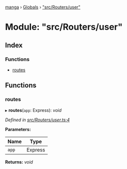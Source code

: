 [manga](../README.md) › [Globals](../globals.md) › ["src/Routers/user"](_src_routers_user_.md)

# Module: "src/Routers/user"

## Index

### Functions

* [routes](_src_routers_user_.md#routes)

## Functions

###  routes

▸ **routes**(`app`: Express): *void*

*Defined in [src/Routers/user.ts:4](https://github.com/tushar1210/manga-node/blob/b7b4735/src/Routers/user.ts#L4)*

**Parameters:**

Name | Type |
------ | ------ |
`app` | Express |

**Returns:** *void*
